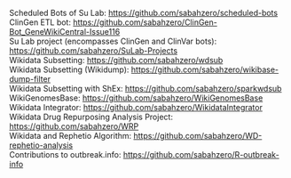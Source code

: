 Scheduled Bots of Su Lab: https://github.com/sabahzero/scheduled-bots <br/>
ClinGen ETL bot: https://github.com/sabahzero/ClinGen-Bot_GeneWikiCentral-Issue116 <br/>
Su Lab project (encompasses ClinGen and ClinVar bots): https://github.com/sabahzero/SuLab-Projects <br/>
Wikidata Subsetting: https://github.com/sabahzero/wdsub <br/>
Wikidata Subsetting (Wikidump): https://github.com/sabahzero/wikibase-dump-filter <br/>
Wikidata Subsetting with ShEx: https://github.com/sabahzero/sparkwdsub <br/>
WikiGenomesBase: https://github.com/sabahzero/WikiGenomesBase <br/>
Wikidata Integrator: https://github.com/sabahzero/WikidataIntegrator <br/>
Wikidata Drug Repurposing Analysis Project: https://github.com/sabahzero/WRP <br/>
Wikidata and Rephetio Algorithm: https://github.com/sabahzero/WD-rephetio-analysis <br/>
Contributions to outbreak.info: https://github.com/sabahzero/R-outbreak-info <br/>
